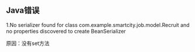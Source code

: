 ## Java错误

1.No serializer found for class com.example.smartcity.job.model.Recruit and no properties discovered to create BeanSerializer

原因：没有set方法